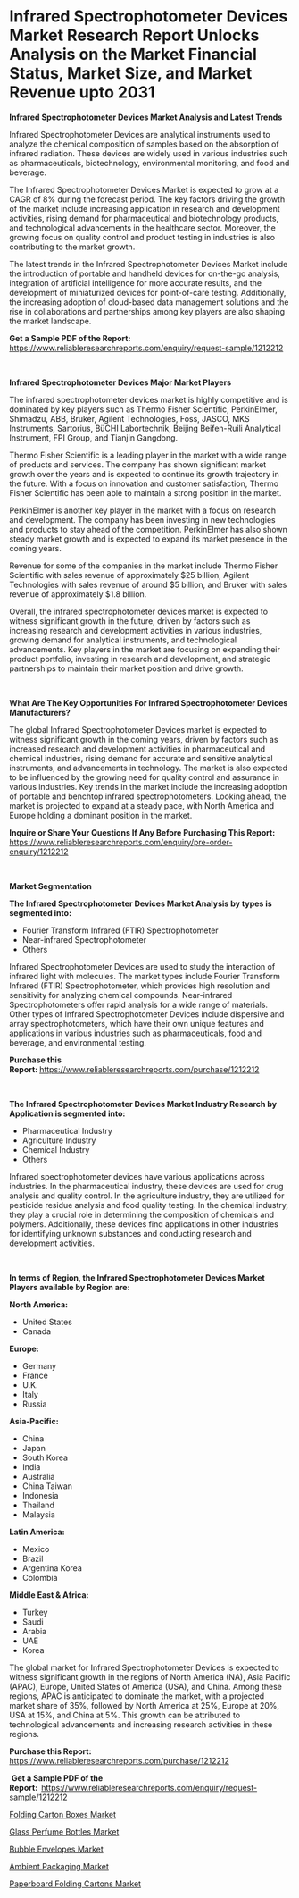 <p><h1>Infrared Spectrophotometer Devices Market Research Report Unlocks Analysis on the Market Financial Status, Market Size, and Market Revenue upto 2031</h1></p><p><strong>Infrared Spectrophotometer Devices Market Analysis and Latest Trends</strong></p>
<p><p>Infrared Spectrophotometer Devices are analytical instruments used to analyze the chemical composition of samples based on the absorption of infrared radiation. These devices are widely used in various industries such as pharmaceuticals, biotechnology, environmental monitoring, and food and beverage.</p><p>The Infrared Spectrophotometer Devices Market is expected to grow at a CAGR of 8% during the forecast period. The key factors driving the growth of the market include increasing application in research and development activities, rising demand for pharmaceutical and biotechnology products, and technological advancements in the healthcare sector. Moreover, the growing focus on quality control and product testing in industries is also contributing to the market growth.</p><p>The latest trends in the Infrared Spectrophotometer Devices Market include the introduction of portable and handheld devices for on-the-go analysis, integration of artificial intelligence for more accurate results, and the development of miniaturized devices for point-of-care testing. Additionally, the increasing adoption of cloud-based data management solutions and the rise in collaborations and partnerships among key players are also shaping the market landscape.</p></p>
<p><strong>Get a Sample PDF of the Report:&nbsp;</strong> <a href="https://www.reliableresearchreports.com/enquiry/request-sample/1212212">https://www.reliableresearchreports.com/enquiry/request-sample/1212212</a></p>
<p>&nbsp;</p>
<p><strong>Infrared Spectrophotometer Devices Major Market Players</strong></p>
<p><p>The infrared spectrophotometer devices market is highly competitive and is dominated by key players such as Thermo Fisher Scientific, PerkinElmer, Shimadzu, ABB, Bruker, Agilent Technologies, Foss, JASCO, MKS Instruments, Sartorius, BüCHI Labortechnik, Beijing Beifen-Ruili Analytical Instrument, FPI Group, and Tianjin Gangdong. </p><p>Thermo Fisher Scientific is a leading player in the market with a wide range of products and services. The company has shown significant market growth over the years and is expected to continue its growth trajectory in the future. With a focus on innovation and customer satisfaction, Thermo Fisher Scientific has been able to maintain a strong position in the market.</p><p>PerkinElmer is another key player in the market with a focus on research and development. The company has been investing in new technologies and products to stay ahead of the competition. PerkinElmer has also shown steady market growth and is expected to expand its market presence in the coming years.</p><p>Revenue for some of the companies in the market include Thermo Fisher Scientific with sales revenue of approximately $25 billion, Agilent Technologies with sales revenue of around $5 billion, and Bruker with sales revenue of approximately $1.8 billion.</p><p>Overall, the infrared spectrophotometer devices market is expected to witness significant growth in the future, driven by factors such as increasing research and development activities in various industries, growing demand for analytical instruments, and technological advancements. Key players in the market are focusing on expanding their product portfolio, investing in research and development, and strategic partnerships to maintain their market position and drive growth.</p></p>
<p>&nbsp;</p>
<p><strong>What Are The Key Opportunities For Infrared Spectrophotometer Devices Manufacturers?</strong></p>
<p><p>The global Infrared Spectrophotometer Devices market is expected to witness significant growth in the coming years, driven by factors such as increased research and development activities in pharmaceutical and chemical industries, rising demand for accurate and sensitive analytical instruments, and advancements in technology. The market is also expected to be influenced by the growing need for quality control and assurance in various industries. Key trends in the market include the increasing adoption of portable and benchtop infrared spectrophotometers. Looking ahead, the market is projected to expand at a steady pace, with North America and Europe holding a dominant position in the market.</p></p>
<p><strong>Inquire or Share Your Questions If Any Before Purchasing This Report:</strong> <a href="https://www.reliableresearchreports.com/enquiry/pre-order-enquiry/1212212">https://www.reliableresearchreports.com/enquiry/pre-order-enquiry/1212212</a></p>
<p>&nbsp;</p>
<p><strong>Market Segmentation</strong></p>
<p><strong>The Infrared Spectrophotometer Devices Market Analysis by types is segmented into:</strong></p>
<p><ul><li>Fourier Transform Infrared (FTIR) Spectrophotometer</li><li>Near-infrared Spectrophotometer</li><li>Others</li></ul></p>
<p><p>Infrared Spectrophotometer Devices are used to study the interaction of infrared light with molecules. The market types include Fourier Transform Infrared (FTIR) Spectrophotometer, which provides high resolution and sensitivity for analyzing chemical compounds. Near-infrared Spectrophotometers offer rapid analysis for a wide range of materials. Other types of Infrared Spectrophotometer Devices include dispersive and array spectrophotometers, which have their own unique features and applications in various industries such as pharmaceuticals, food and beverage, and environmental testing.</p></p>
<p><strong>Purchase this Report:&nbsp;</strong><a href="https://www.reliableresearchreports.com/purchase/1212212">https://www.reliableresearchreports.com/purchase/1212212</a></p>
<p>&nbsp;</p>
<p><strong>The Infrared Spectrophotometer Devices Market Industry Research by Application is segmented into:</strong></p>
<p><ul><li>Pharmaceutical Industry</li><li>Agriculture Industry</li><li>Chemical Industry</li><li>Others</li></ul></p>
<p><p>Infrared spectrophotometer devices have various applications across industries. In the pharmaceutical industry, these devices are used for drug analysis and quality control. In the agriculture industry, they are utilized for pesticide residue analysis and food quality testing. In the chemical industry, they play a crucial role in determining the composition of chemicals and polymers. Additionally, these devices find applications in other industries for identifying unknown substances and conducting research and development activities.</p></p>
<p>&nbsp;</p>
<p><strong>In terms of Region, the Infrared Spectrophotometer Devices Market Players available by Region are:</strong></p>
<p>
    <p> <strong> North America: </strong>
        <ul>
            <li>United States</li>
            <li>Canada</li>
        </ul>
        </p> 
    <p> <strong> Europe: </strong>
        <ul>
            <li>Germany</li>
            <li>France</li>
            <li>U.K.</li>
            <li>Italy</li>
            <li>Russia</li>
        </ul>
        </p> 
    <p> <strong> Asia-Pacific: </strong>
        <ul>
            <li>China</li>
            <li>Japan</li>
            <li>South Korea</li>
            <li>India</li>
            <li>Australia</li>
            <li>China Taiwan</li>
            <li>Indonesia</li>
            <li>Thailand</li>
            <li>Malaysia</li>
        </ul>
        </p> 
    <p> <strong> Latin America: </strong>
        <ul>
            <li>Mexico</li>
            <li>Brazil</li>
            <li>Argentina Korea</li>
            <li>Colombia</li>
        </ul>
        </p> 
    <p> <strong> Middle East & Africa: </strong>
        <ul>
            <li>Turkey</li>
            <li>Saudi</li>
            <li>Arabia</li>
            <li>UAE</li>
            <li>Korea</li>
        </ul>
    </p>
    </p>
<p><p>The global market for Infrared Spectrophotometer Devices is expected to witness significant growth in the regions of North America (NA), Asia Pacific (APAC), Europe, United States of America (USA), and China. Among these regions, APAC is anticipated to dominate the market, with a projected market share of 35%, followed by North America at 25%, Europe at 20%, USA at 15%, and China at 5%. This growth can be attributed to technological advancements and increasing research activities in these regions.</p></p>
<p><strong>Purchase this Report: </strong><a href="https://www.reliableresearchreports.com/purchase/1212212">https://www.reliableresearchreports.com/purchase/1212212</a></p>
<p>&nbsp;<strong>Get a Sample PDF of the Report:&nbsp;&nbsp;</strong><a href="https://www.reliableresearchreports.com/enquiry/request-sample/1212212">https://www.reliableresearchreports.com/enquiry/request-sample/1212212</a></p>
<p><strong></strong></p>
<p><p><a href="https://medium.com/@mayschimmel/folding-carton-boxes-market-analysis-and-sze-forecasted-for-period-from-2024-to-2031-4bcc70271ede">Folding Carton Boxes Market</a></p><p><a href="https://medium.com/@mayschimmel/glass-perfume-bottles-market-insights-into-market-cagr-market-trends-and-growth-strategies-b21d10d62f24">Glass Perfume Bottles Market</a></p><p><a href="https://medium.com/@mayschimmel/bubble-envelopes-market-comprehensive-assessment-by-type-application-and-geography-db29c5eb9542">Bubble Envelopes Market</a></p><p><a href="https://medium.com/p/fc70ac285474/edit">Ambient Packaging Market</a></p><p><a href="https://medium.com/@mayschimmel/paperboard-folding-cartons-market-the-key-to-successful-business-strategy-forecast-till-2031-08a93c6cc1b6">Paperboard Folding Cartons Market</a></p></p>